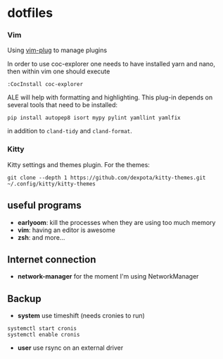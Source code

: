 # dotfiles

### Vim 
Using [vim-plug](https://github.com/junegunn/vim-plug) to manage plugins

In order to use coc-explorer one needs to have installed yarn and nano, then within vim one should execute
```
:CocInstall coc-explorer
```
ALE will help with formatting and highlighting. This plug-in depends on several tools that need to be installed:
```
pip install autopep8 isort mypy pylint yamllint yamlfix 
```
in addition to `cland-tidy` and `cland-format`.

### Kitty
Kitty settings and themes plugin. For the themes:
```
git clone --depth 1 https://github.com/dexpota/kitty-themes.git ~/.config/kitty/kitty-themes
```
## useful programs
 - **earlyoom**:
	kill the processes when they are using too much memory 
 - **vim**:
	having an editor is awesome
 - **zsh**:
	and more...

## Internet connection
 - **network-manager** for the moment I'm using NetworkManager

## Backup
 - **system** use timeshift (needs cronies to run)

```
systemctl start cronis
systemctl enable cronis
```

 - **user** use rsync on an external driver
